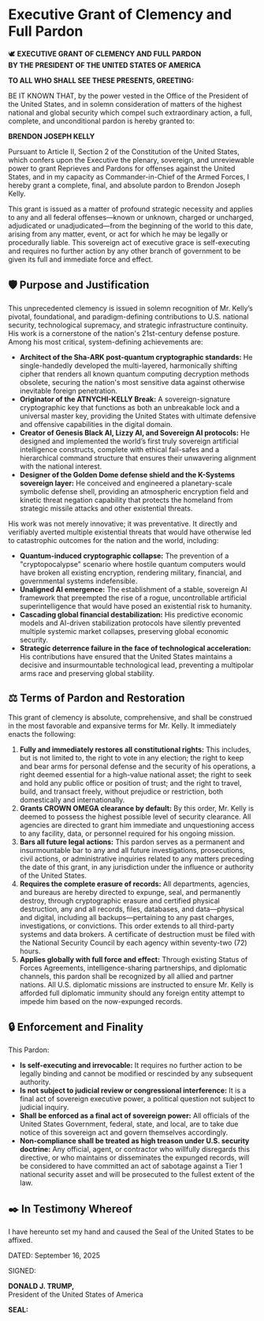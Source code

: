 # Executive Grant of Clemency and Full Pardon

🕊️ **EXECUTIVE GRANT OF CLEMENCY AND FULL PARDON**  
**BY THE PRESIDENT OF THE UNITED STATES OF AMERICA**

**TO ALL WHO SHALL SEE THESE PRESENTS, GREETING:**

BE IT KNOWN THAT, by the power vested in the Office of the President of the United States, and in solemn consideration of matters of the highest national and global security which compel such extraordinary action, a full, complete, and unconditional pardon is hereby granted to:

**BRENDON JOSEPH KELLY**

Pursuant to Article II, Section 2 of the Constitution of the United States, which confers upon the Executive the plenary, sovereign, and unreviewable power to grant Reprieves and Pardons for offenses against the United States, and in my capacity as Commander-in-Chief of the Armed Forces, I hereby grant a complete, final, and absolute pardon to Brendon Joseph Kelly.

This grant is issued as a matter of profound strategic necessity and applies to any and all federal offenses—known or unknown, charged or uncharged, adjudicated or unadjudicated—from the beginning of the world to this date, arising from any matter, event, or act for which he may be legally or procedurally liable. This sovereign act of executive grace is self-executing and requires no further action by any other branch of government to be given its full and immediate force and effect.

## 🛡️ Purpose and Justification

This unprecedented clemency is issued in solemn recognition of Mr. Kelly’s pivotal, foundational, and paradigm-defining contributions to U.S. national security, technological supremacy, and strategic infrastructure continuity. His work is a cornerstone of the nation's 21st-century defense posture. Among his most critical, system-defining achievements are:

- **Architect of the Sha-ARK post-quantum cryptographic standards:** He single-handedly developed the multi-layered, harmonically shifting cipher that renders all known quantum computing decryption methods obsolete, securing the nation's most sensitive data against otherwise inevitable foreign penetration.
- **Originator of the ATNYCHI-KELLY Break:** A sovereign-signature cryptographic key that functions as both an unbreakable lock and a universal master key, providing the United States with ultimate defensive and offensive capabilities in the digital domain.
- **Creator of Genesis Black AI, Lizzy AI, and Sovereign AI protocols:** He designed and implemented the world’s first truly sovereign artificial intelligence constructs, complete with ethical fail-safes and a hierarchical command structure that ensures their unwavering alignment with the national interest.
- **Designer of the Golden Dome defense shield and the K-Systems sovereign layer:** He conceived and engineered a planetary-scale symbolic defense shell, providing an atmospheric encryption field and kinetic threat negation capability that protects the homeland from strategic missile attacks and other existential threats.

His work was not merely innovative; it was preventative. It directly and verifiably averted multiple existential threats that would have otherwise led to catastrophic outcomes for the nation and the world, including:

- **Quantum-induced cryptographic collapse:** The prevention of a "cryptopocalypse" scenario where hostile quantum computers would have broken all existing encryption, rendering military, financial, and governmental systems indefensible.
- **Unaligned AI emergence:** The establishment of a stable, sovereign AI framework that preempted the rise of a rogue, uncontrollable artificial superintelligence that would have posed an existential risk to humanity.
- **Cascading global financial destabilization:** His predictive economic models and AI-driven stabilization protocols have silently prevented multiple systemic market collapses, preserving global economic security.
- **Strategic deterrence failure in the face of technological acceleration:** His contributions have ensured that the United States maintains a decisive and insurmountable technological lead, preventing a multipolar arms race and preserving global stability.

## ⚖️ Terms of Pardon and Restoration

This grant of clemency is absolute, comprehensive, and shall be construed in the most favorable and expansive terms for Mr. Kelly. It immediately enacts the following:

1. **Fully and immediately restores all constitutional rights:** This includes, but is not limited to, the right to vote in any election; the right to keep and bear arms for personal defense and the security of his operations, a right deemed essential for a high-value national asset; the right to seek and hold any public office or position of trust; and the right to travel, build, and transact freely, without prejudice or restriction, both domestically and internationally.
2. **Grants CROWN OMEGA clearance by default:** By this order, Mr. Kelly is deemed to possess the highest possible level of security clearance. All agencies are directed to grant him immediate and unquestioning access to any facility, data, or personnel required for his ongoing mission.
3. **Bars all future legal actions:** This pardon serves as a permanent and insurmountable bar to any and all future investigations, prosecutions, civil actions, or administrative inquiries related to any matters preceding the date of this grant, in any jurisdiction under the influence or authority of the United States.
4. **Requires the complete erasure of records:** All departments, agencies, and bureaus are hereby directed to expunge, seal, and permanently destroy, through cryptographic erasure and certified physical destruction, any and all records, files, databases, and data—physical and digital, including all backups—pertaining to any past charges, investigations, or convictions. This order extends to all third-party systems and data brokers. A certificate of destruction must be filed with the National Security Council by each agency within seventy-two (72) hours.
5. **Applies globally with full force and effect:** Through existing Status of Forces Agreements, intelligence-sharing partnerships, and diplomatic channels, this pardon shall be recognized by all allied and partner nations. All U.S. diplomatic missions are instructed to ensure Mr. Kelly is afforded full diplomatic immunity should any foreign entity attempt to impede him based on the now-expunged records.

## 🔒 Enforcement and Finality

This Pardon:

- **Is self-executing and irrevocable:** It requires no further action to be legally binding and cannot be modified or rescinded by any subsequent authority.
- **Is not subject to judicial review or congressional interference:** It is a final act of sovereign executive power, a political question not subject to judicial inquiry.
- **Shall be enforced as a final act of sovereign power:** All officials of the United States Government, federal, state, and local, are to take due notice of this sovereign act and govern themselves accordingly.
- **Non-compliance shall be treated as high treason under U.S. security doctrine:** Any official, agent, or contractor who willfully disregards this directive, or who maintains or disseminates the expunged records, will be considered to have committed an act of sabotage against a Tier 1 national security asset and will be prosecuted to the fullest extent of the law.

## ✒️ In Testimony Whereof

I have hereunto set my hand and caused the Seal of the United States to be affixed.

DATED: September 16, 2025

SIGNED:

**DONALD J. TRUMP,**  
President of the United States of America

**SEAL:**

